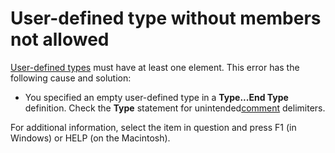 
# User-defined type without members not allowed

[User-defined types](b8bdf64f-5920-1ae9-16d0-b26d09524a30.md) must have at least one element. This error has the following cause and solution:



- You specified an empty user-defined type in a  **Type...End Type** definition. Check the **Type** statement for unintended[comment](b8bdf64f-5920-1ae9-16d0-b26d09524a30.md) delimiters.
    

For additional information, select the item in question and press F1 (in Windows) or HELP (on the Macintosh).

